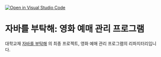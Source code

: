 [![Open in Visual Studio Code](https://classroom.github.com/assets/open-in-vscode-718a45dd9cf7e7f842a935f5ebbe5719a5e09af4491e668f4dbf3b35d5cca122.svg)](https://classroom.github.com/online_ide?assignment_repo_id=11275502&assignment_repo_type=AssignmentRepo)
# 자바를 부탁해: 영화 예매 관리 프로그램
대학교재 [자바를 부탁해](http://www.kyobobook.co.kr/product/detailViewKor.laf?mallGb=KOR&ejkGb=KOR&barcode=9791156645672) 의 최종 프로젝트, 영화 예매 관리 프로그램의 리파지터리입니다.
